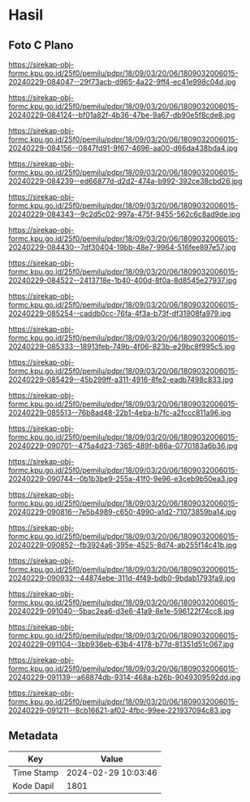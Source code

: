 # Hasil

## Foto C Plano

https://sirekap-obj-formc.kpu.go.id/25f0/pemilu/pdpr/18/09/03/20/06/1809032006015-20240229-084047--29f73acb-d965-4a22-9ff4-ec41e998c04d.jpg

https://sirekap-obj-formc.kpu.go.id/25f0/pemilu/pdpr/18/09/03/20/06/1809032006015-20240229-084124--bf01a82f-4b36-47be-9a67-db90e5f8cde8.jpg

https://sirekap-obj-formc.kpu.go.id/25f0/pemilu/pdpr/18/09/03/20/06/1809032006015-20240229-084156--0847fd91-9f67-4696-aa00-d66da438bda4.jpg

https://sirekap-obj-formc.kpu.go.id/25f0/pemilu/pdpr/18/09/03/20/06/1809032006015-20240229-084239--ed66877d-d2d2-474a-b992-392ce38cbd26.jpg

https://sirekap-obj-formc.kpu.go.id/25f0/pemilu/pdpr/18/09/03/20/06/1809032006015-20240229-084343--9c2d5c02-997a-475f-9455-562c6c8ad9de.jpg

https://sirekap-obj-formc.kpu.go.id/25f0/pemilu/pdpr/18/09/03/20/06/1809032006015-20240229-084430--7df30404-19bb-48e7-9964-516fee897e57.jpg

https://sirekap-obj-formc.kpu.go.id/25f0/pemilu/pdpr/18/09/03/20/06/1809032006015-20240229-084522--2413718e-1b40-400d-8f0a-8d8545e27937.jpg

https://sirekap-obj-formc.kpu.go.id/25f0/pemilu/pdpr/18/09/03/20/06/1809032006015-20240229-085254--caddb0cc-76fa-4f3a-b73f-df31908fa979.jpg

https://sirekap-obj-formc.kpu.go.id/25f0/pemilu/pdpr/18/09/03/20/06/1809032006015-20240229-085333--18913feb-749b-4f06-823b-e29bc8f995c5.jpg

https://sirekap-obj-formc.kpu.go.id/25f0/pemilu/pdpr/18/09/03/20/06/1809032006015-20240229-085429--45b299ff-a311-4916-8fe2-eadb7498c833.jpg

https://sirekap-obj-formc.kpu.go.id/25f0/pemilu/pdpr/18/09/03/20/06/1809032006015-20240229-085513--76b8ad48-22b1-4eba-b7fc-a2fccc811a96.jpg

https://sirekap-obj-formc.kpu.go.id/25f0/pemilu/pdpr/18/09/03/20/06/1809032006015-20240229-090701--475a4d23-7365-489f-b86a-0770183a6b36.jpg

https://sirekap-obj-formc.kpu.go.id/25f0/pemilu/pdpr/18/09/03/20/06/1809032006015-20240229-090744--0b1b3be9-255a-41f0-9e96-e3ceb9b50ea3.jpg

https://sirekap-obj-formc.kpu.go.id/25f0/pemilu/pdpr/18/09/03/20/06/1809032006015-20240229-090816--7e5b4989-c650-4990-a1d2-71073859ba14.jpg

https://sirekap-obj-formc.kpu.go.id/25f0/pemilu/pdpr/18/09/03/20/06/1809032006015-20240229-090852--fb3924a6-395e-4525-8d74-ab255f14c41b.jpg

https://sirekap-obj-formc.kpu.go.id/25f0/pemilu/pdpr/18/09/03/20/06/1809032006015-20240229-090932--44874ebe-311d-4f49-bdb0-9bdab1793fa9.jpg

https://sirekap-obj-formc.kpu.go.id/25f0/pemilu/pdpr/18/09/03/20/06/1809032006015-20240229-091040--5bac2ea6-d3e6-41a9-8e1e-596122f74cc8.jpg

https://sirekap-obj-formc.kpu.go.id/25f0/pemilu/pdpr/18/09/03/20/06/1809032006015-20240229-091104--3bb936eb-63b4-4178-b77d-81351d51c067.jpg

https://sirekap-obj-formc.kpu.go.id/25f0/pemilu/pdpr/18/09/03/20/06/1809032006015-20240229-091139--a68874db-9314-468a-b26b-9049309592dd.jpg

https://sirekap-obj-formc.kpu.go.id/25f0/pemilu/pdpr/18/09/03/20/06/1809032006015-20240229-091211--8cb16621-af02-4fbc-99ee-221937094c83.jpg


## Metadata

| Key        | Value               |
| ---------- | ------------------- |
| Time Stamp | 2024-02-29 10:03:46 |
| Kode Dapil | 1801                |



